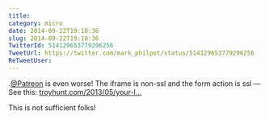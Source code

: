 ```yaml
---
title: 
category: micro
date: 2014-09-22T19:10:36
slug: 2014-09-22T19:10:36
TwitterId: 514129653779296256
TweetUrl: https://twitter.com/mark_philpot/status/514129653779296256
ReTweetUser: 
---
```


.[@Patreon](https://twitter.com/Patreon) is even worse! The iframe is non-ssl and the form action is ssl — See this: [troyhunt.com/2013/05/your-l…](http://www.troyhunt.com/2013/05/your-login-form-posts-to-https-but-you.html)

This is not sufficient folks!